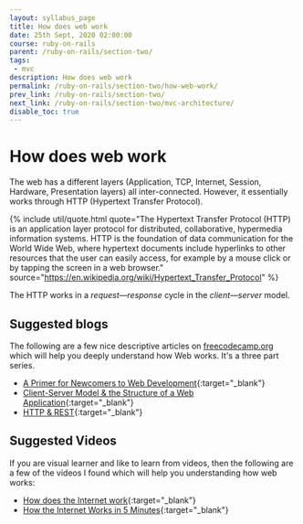 ```yaml
---
layout: syllabus_page
title: How does web work
date: 25th Sept, 2020 02:00:00
course: ruby-on-rails
parent: /ruby-on-rails/section-two/
tags:
 - mvc
description: How does web work
permalink: /ruby-on-rails/section-two/how-web-work/
prev_link: /ruby-on-rails/section-two/
next_link: /ruby-on-rails/section-two/mvc-architecture/
disable_toc: true
---
```


# How does web work

The web has a different layers (Application, TCP, Internet, Session, Hardware, Presentation layers) all inter-connected.
However, it essentially works through HTTP (Hypertext Transfer Protocol).

{% include util/quote.html
  quote="The Hypertext Transfer Protocol (HTTP) is an application layer protocol for distributed, collaborative, hypermedia information systems.
  HTTP is the foundation of data communication for the World Wide Web, where hypertext documents include hyperlinks to other resources that the user can easily access, for example by a mouse click or by tapping the screen in a web browser."
  source="https://en.wikipedia.org/wiki/Hypertext_Transfer_Protocol"
%}

The HTTP works in a _request—response_ cycle in the _client—server_ model.

## Suggested blogs

The following are a few nice descriptive articles on [freecodecamp.org](https://freecodecamp.org) which will help you deeply understand how Web works.
It's a three part series.

- [A Primer for Newcomers to Web Development](https://www.freecodecamp.org/news/how-the-web-works-a-primer-for-newcomers-to-web-development-or-anyone-really-b4584e63585c/){:target="_blank"}
- [Client-Server Model & the Structure of a Web Application](https://www.freecodecamp.org/news/how-the-web-works-part-ii-client-server-model-the-structure-of-a-web-application-735b4b6d76e3/){:target="_blank"}
- [HTTP & REST](https://www.freecodecamp.org/news/how-the-web-works-part-iii-http-rest-e61bc50fa0a/){:target="_blank"}

## Suggested Videos

If you are visual learner and like to learn from videos, then the following are a few of the videos I found which will help you understanding how web works:

- [How does the Internet work](https://www.youtube.com/watch?v=x3c1ih2NJEg){:target="_blank"}
- [How the Internet Works in 5 Minutes](https://www.youtube.com/watch?v=7_LPdttKXPc){:target="_blank"}

